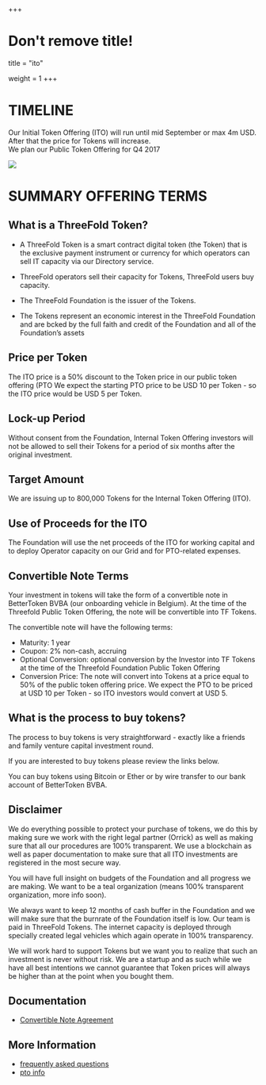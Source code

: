 +++
# Don't remove title!
title = "ito"

weight = 1
+++

# TIMELINE

Our Initial Token Offering (ITO) will run until mid September or max 4m USD.  After that the price for Tokens will increase.  
We plan our Public Token Offering for Q4 2017


![](../img/ito-timeline-august.png)

# SUMMARY OFFERING TERMS

## What is a ThreeFold Token?

- A ThreeFold Token is a smart contract digital token (the Token) that is the exclusive payment instrument or currency for which operators can sell IT capacity via our Directory service.
 - ThreeFold operators sell their capacity for  Tokens, ThreeFold users buy capacity.

- The ThreeFold Foundation is the issuer of the Tokens.
- The Tokens represent an economic interest in the ThreeFold Foundation and are bcked by the full faith and credit of the Foundation and all of the Foundation’s assets

## Price per Token

The ITO price is a 50% discount to the Token price in our public token offering (PTO
We expect the starting PTO price to be USD 10 per Token - so the ITO price would be USD 5 per Token.

## Lock-up Period

Without consent from the Foundation, Internal Token Offering investors will not be allowed to sell their Tokens for a period of six months after the original investment.


## Target Amount

We are issuing up to 800,000 Tokens for the Internal Token Offering (ITO).

## Use of Proceeds for the ITO

The Foundation will use the net proceeds of the ITO for working capital and to deploy Operator capacity on our Grid and for PTO-related expenses.

## Convertible Note Terms

Your investment in tokens will take the form of a convertible note in BetterToken BVBA (our onboarding vehicle in Belgium).  At the time of the Threefold Public Token Offering, the note will be convertible into TF Tokens.

The convertible note will have the following terms:

- Maturity: 1 year
- Coupon: 2% non-cash, accruing
- Optional Conversion:  optional conversion by the Investor into TF Tokens at the time of the Threefold Foundation Public Token Offering
- Conversion Price:  The note will convert into Tokens at a price equal to 50% of the public token offering price.  We expect the PTO to be priced at USD 10 per Token - so ITO investors would convert at USD 5.

## What is the process to buy tokens?

The process to buy tokens is very straightforward - exactly like a friends and family venture capital investment round.

If you are interested to buy tokens please review the links below.

You can buy tokens using Bitcoin or Ether or by wire transfer to our bank account of BetterToken BVBA.

## Disclaimer

We do everything possible to protect your purchase of tokens, we do this by making sure we work with the right legal partner (Orrick) as well as making sure that all our procedures are 100% transparent. We use a blockchain as well as paper documentation to make sure that all ITO investments are registered in the most secure way.

You will have full insight on budgets of the Foundation and all progress we are making.
We want to be a teal organization (means 100% transparent organization, more info soon).

We always want to keep 12 months of cash buffer in the Foundation and we will make sure that the burnrate of the Foundation itself is low. Our team is paid in ThreeFold Tokens. The internet capacity is deployed through specially created legal vehicles which again operate in 100% transparency.

We will work hard to support Tokens but we want you to realize that such an investment is never without risk. We are a startup and as such while we have all best intentions we cannot guarantee that Token prices will always be higher than at the point when you bought them.

## Documentation

- [Convertible Note Agreement](http://tiny.cc/tf_ito_investment_agr)

## More Information

- [frequently asked questions](/faq)
- [pto info](/pto)
